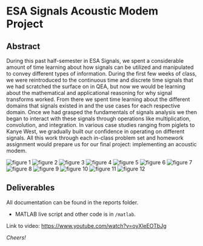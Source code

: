 # ESA Signals Acoustic Modem Project

## Abstract
During this past half-semester in ESA Signals, we spent a considerable amount of time learning about how signals can be utilized and manipulated to convey different types of information. During the first few weeks of class, we were reintroduced to the continuous time and discrete time signals that we had scratched the surface on in QEA, but now we would be learning about the mathematical and applicational reasoning for why signal transforms worked. From there we spent time learning about the different domains that signals existed in and the use cases for each respective domain. Once we had grasped the fundamentals of signals analysis we then began to interact with these signals through operations like multiplication, convolution, and integration. In various case studies ranging from piglets to Kanye West, we gradually built our confidence in operating on different signals. All this work through each in-class problem set and homework assignment would prepare us for our final project: implementing an acoustic modem.


![figure 1](reports/figure1.png) ![figure 2](reports/figure2.png)
![figure 3](reports/figure3.png) ![figure 4](reports/figure4.png)
![figure 5](reports/figure5.png) ![figure 6](reports/figure6.png)
![figure 7](reports/figure7.png) ![figure 8](reports/figure8.png)
![figure 9](reports/figure9.png) ![figure 10](reports/figure10.png)
![figure 11](reports/figure11.png) ![figure 12](reports/figure12.png)

## Deliverables
All documentation can be found in the reports folder.
- MATLAB live script and other code is in `/matlab`.

Link to video: https://www.youtube.com/watch?v=oyXleEOTbJg

*Cheers!*
